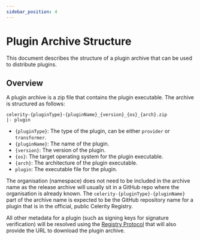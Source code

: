 ```yaml
---
sidebar_position: 4
---
```

# Plugin Archive Structure

This document describes the structure of a plugin archive that can be used to distribute plugins.

## Overview

A plugin archive is a zip file that contains the plugin executable. The archive is structured as follows:

```
celerity-{pluginType}-{pluginName}_{version}_{os}_{arch}.zip
|- plugin
```

- `{pluginType}`: The type of the plugin, can be either `provider` or `transformer`.
- `{pluginName}`: The name of the plugin.
- `{version}`: The version of the plugin.
- `{os}`: The target operating system for the plugin executable.
- `{arch}`: The architecture of the plugin executable.
- `plugin`: The executable file for the plugin.

The organisation (namespace) does not need to be included in the archive name as the release archive will usually sit in a GitHub repo where the organisation is already known.
The `celerity-{pluginType}-{pluginName}` part of the archive name is expected to be the GitHub repository name for a plugin that is in the official, public Celerity Registry.

All other metadata for a plugin (such as signing keys for signature verification) will be resolved using the [Registry Protocol](./registry-protocol) that will also provide the URL to download the plugin archive.
